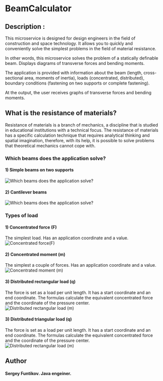 # BeamCalculator
## Description :
This microservice is designed for design engineers in the field of construction and space technology. It allows you to quickly and conveniently solve the simplest problems in the field of material resistance.

In other words, this microservice solves the problem of a statically definable beam. Displays diagrams of transverse forces and bending moments.

The application is provided with information about the beam (length, cross-sectional area, moments of inertia), loads (concentrated, distributed), boundary conditions (fastening on two supports or complete fastening).

At the output, the user receives graphs of transverse forces and bending moments.

## What is the resistance of materials?
Resistance of materials is a branch of mechanics, a discipline
that is studied in educational institutions with a technical focus. 
The resistance of materials has a specific calculation technique that requires analytical thinking and spatial imagination, 
therefore, with its help, it is possible to solve problems that theoretical mechanics cannot cope with.

### Which beams does the application solve?
#### 1) Simple beams on two supports
![Which beams does the application solve?](http://sopromat.xyz/static/lectures/2161/balka.PNG)
#### 2) Cantilever beams
![Which beams does the application solve?](http://sopromat.xyz/static/lectures/2161/cantilever-beam.PNG)

### Types of load
#### 1) Concentrated force (F)
The simplest load. Has an application coordinate and a value.
![Concentrated force(F)](https://isopromat.ru/wp-content/uploads/is-1172.png)
#### 2) Concentrated moment (m)
The simplest a couple of forces. Has an application coordinate and a value.
![Concentrated moment (m)](https://isopromat.ru/wp-content/uploads/is-1169.png)
#### 3) Distributed rectangular load (q)
The force is set as a load per unit length. It has a start coordinate and an end coordinate. 
The formulas calculate the equivalent concentrated force and the coordinate of the pressure center.
![Distributed rectangular load (m)](https://isopromat.ru/wp-content/uploads/is-1175.png)
#### 3) Distributed triangular load (q)
The force is set as a load per unit length. It has a start coordinate and an end coordinate.
The formulas calculate the equivalent concentrated force and the coordinate of the pressure center.
![Distributed rectangular load (m)](https://www.teoretmeh.ru/Stattest/c9_05.gif)

## Author
#### Sergey Funtikov. Java engeiner.
